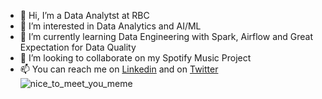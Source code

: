 - 👋 Hi, I’m a Data Analytst at RBC 
- 👀 I’m interested in Data Analytics and AI/ML
- 🌱 I’m currently learning Data Engineering with Spark, Airflow and Great Expectation for Data Quality
- 💞️ I’m looking to collaborate on my Spotify Music Project
- 📫 You can reach me on [Linkedin](https://www.linkedin.com/in/peterndiforchu) and on [Twitter](https://twitter.com/peter_dynamic)
![nice_to_meet_you_meme](https://user-images.githubusercontent.com/76578061/201391562-24d05e06-484c-4931-99c2-c98ddd101647.jpeg)
<!---
PeterNdiforchu/PeterNdiforchu is a ✨ special ✨ repository because its `README.md` (this file) appears on your GitHub profile.
You can click the Preview link to take a look at your changes.
--->
